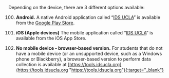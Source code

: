 Depending on the device, there are 3 different options available:

100. **Android.** A native Android application called “[IDS UCLA](https://play.google.com/store/apps/details?id=org.idsucla.app.survey)” is available from the [Google
Play Store](https://play.google.com/store?hl=en).

100. **iOS (Apple devices)** The mobile application called “[IDS UCLA](https://apps.apple.com/us/app/ids-ucla-authorized/id6469903361)” is available from the iOS
App Store.

100. **No mobile device - browser-based version.** For students that do not have a mobile
device (or an unsupported device, such as a Windows phone or Blackberry), a browser-based
version to perform data collection is available at [https://tools.idsucla.org](https://tools.idsucla.org "https://tools.idsucla.org"){:target="_blank"}